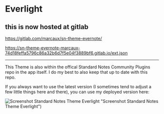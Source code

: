 # Everlight

## this is now hosted at gitlab

https://gitlab.com/marcaux/sn-theme-evernote/

https://sn-theme-evernote-marcaux-74d18feffa5796c86a32b6d7f5e04f3889bf6.gitlab.io/ext.json

---

This Theme is also within the offical Standard Notes Community Plugins repo in the app itself. I do my best to also keep that up to date with this repo.

If you always want to use the latest version (I sometimes tend to adjust a few little things here and there), you can use my deployed version here:

![Screenshot Standard Notes Theme Everlight](https://sn-theme-evernote-marcaux-74d18feffa5796c86a32b6d7f5e04f3889bf6.gitlab.io/screenshot.jpg) "Screenshot Standard Notes Theme Everlight")
